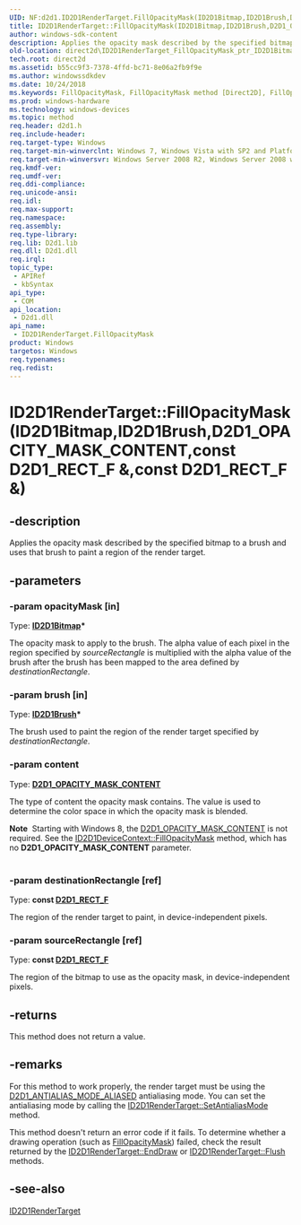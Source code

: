 ```yaml
---
UID: NF:d2d1.ID2D1RenderTarget.FillOpacityMask(ID2D1Bitmap,ID2D1Brush,D2D1_OPACITY_MASK_CONTENT,const D2D1_RECT_F &,const D2D1_RECT_F &)
title: ID2D1RenderTarget::FillOpacityMask(ID2D1Bitmap,ID2D1Brush,D2D1_OPACITY_MASK_CONTENT,const D2D1_RECT_F &,const D2D1_RECT_F &)
author: windows-sdk-content
description: Applies the opacity mask described by the specified bitmap to a brush and uses that brush to paint a region of the render target.
old-location: direct2d\ID2D1RenderTarget_FillOpacityMask_ptr_ID2D1Bitmap_ptr_ID2D1Brush_ref_D2D_RECT_F_ref_D2D_RECT_F_D2D1_GAMMA.htm
tech.root: direct2d
ms.assetid: b55cc9f3-7378-4ffd-bc71-8e06a2fb9f9e
ms.author: windowssdkdev
ms.date: 10/24/2018
ms.keywords: FillOpacityMask, FillOpacityMask method [Direct2D], FillOpacityMask method [Direct2D],ID2D1RenderTarget interface, ID2D1RenderTarget interface [Direct2D],FillOpacityMask method, ID2D1RenderTarget.FillOpacityMask, ID2D1RenderTarget.FillOpacityMask(ID2D1Bitmap,ID2D1Brush,D2D1_OPACITY_MASK_CONTENT,const D2D1_RECT_F &,const D2D1_RECT_F &), ID2D1RenderTarget::FillOpacityMask, ID2D1RenderTarget::FillOpacityMask(ID2D1Bitmap,ID2D1Brush,D2D1_OPACITY_MASK_CONTENT,const D2D1_RECT_F &,const D2D1_RECT_F &), d2d1/ID2D1RenderTarget::FillOpacityMask, direct2d.ID2D1RenderTarget_FillOpacityMask_ptr_ID2D1Bitmap_ptr_ID2D1Brush_ref_D2D_RECT_F_ref_D2D_RECT_F_D2D1_GAMMA
ms.prod: windows-hardware
ms.technology: windows-devices
ms.topic: method
req.header: d2d1.h
req.include-header: 
req.target-type: Windows
req.target-min-winverclnt: Windows 7, Windows Vista with SP2 and Platform Update for Windows Vista [desktop apps \| UWP apps]
req.target-min-winversvr: Windows Server 2008 R2, Windows Server 2008 with SP2 and Platform Update for Windows Server 2008 [desktop apps \| UWP apps]
req.kmdf-ver: 
req.umdf-ver: 
req.ddi-compliance: 
req.unicode-ansi: 
req.idl: 
req.max-support: 
req.namespace: 
req.assembly: 
req.type-library: 
req.lib: D2d1.lib
req.dll: D2d1.dll
req.irql: 
topic_type:
 - APIRef
 - kbSyntax
api_type:
 - COM
api_location:
 - D2d1.dll
api_name:
 - ID2D1RenderTarget.FillOpacityMask
product: Windows
targetos: Windows
req.typenames: 
req.redist: 
---
```


# ID2D1RenderTarget::FillOpacityMask(ID2D1Bitmap,ID2D1Brush,D2D1_OPACITY_MASK_CONTENT,const D2D1_RECT_F &,const D2D1_RECT_F &)


## -description


Applies the opacity mask described by the specified bitmap to a brush and uses that brush to paint a region of the render target.   


## -parameters




### -param opacityMask [in]

Type: <b><a href="https://msdn.microsoft.com/e58216ea-e6b5-450f-a0ea-b879aa5dff38">ID2D1Bitmap</a>*</b>

The opacity mask to apply to the brush. The alpha value of each pixel in the  region specified by <i>sourceRectangle</i> is multiplied with the alpha value of the brush after the brush has been mapped to the area defined by <i>destinationRectangle</i>.


### -param brush [in]

Type: <b><a href="https://msdn.microsoft.com/5b8f6ff8-ba52-4d30-9bea-3de89793c868">ID2D1Brush</a>*</b>

The brush used to paint the region of the render target specified by <i>destinationRectangle</i>.


### -param content

Type: <b><a href="https://msdn.microsoft.com/ea14d7eb-b8cc-4ab8-8f51-9174748ee6a2">D2D1_OPACITY_MASK_CONTENT</a></b>

The type of content the opacity mask contains. The value is used to determine the color space in which the opacity mask is blended.

<div class="alert"><b>Note</b>  Starting with Windows 8, the <a href="https://msdn.microsoft.com/ea14d7eb-b8cc-4ab8-8f51-9174748ee6a2">D2D1_OPACITY_MASK_CONTENT</a> is not required. See the <a href="https://msdn.microsoft.com/5D5BF7E9-AC5A-49B7-A04E-97B8377243FE">ID2D1DeviceContext::FillOpacityMask</a> method, which has no <b>D2D1_OPACITY_MASK_CONTENT</b> parameter.</div>
<div> </div>

### -param destinationRectangle [ref]

Type: <b>const <a href="https://msdn.microsoft.com/a961c0e3-fb76-4c07-b76e-47d8c09ada08">D2D1_RECT_F</a></b>

The region of the render target to paint, in device-independent pixels. 


### -param sourceRectangle [ref]

Type: <b>const <a href="https://msdn.microsoft.com/a961c0e3-fb76-4c07-b76e-47d8c09ada08">D2D1_RECT_F</a></b>

The region of the bitmap to use as the opacity mask, in device-independent pixels.


## -returns



This method does not return a value.




## -remarks



For this method to work properly, the render target must be using the <a href="https://msdn.microsoft.com/3ca12155-6dd0-41bb-8778-3387422c4ffe">D2D1_ANTIALIAS_MODE_ALIASED</a> antialiasing mode. You can set the antialiasing mode by calling the <a href="https://msdn.microsoft.com/cd727271-1725-48e1-be39-680b363db2ae">ID2D1RenderTarget::SetAntialiasMode</a> method.

This method doesn't return an error code if it fails. To determine whether a drawing operation (such as <a href="https://msdn.microsoft.com/a5e56d8a-2929-4f7b-b1c4-fb358c202721">FillOpacityMask</a>) failed, check the result returned by the <a href="https://msdn.microsoft.com/a8f24501-4e85-4981-bb38-2bd6333a7b49">ID2D1RenderTarget::EndDraw</a> or <a href="https://msdn.microsoft.com/3ad9c966-85f5-4ddb-a8c1-aefcba533509">ID2D1RenderTarget::Flush</a> methods. 




## -see-also




<a href="https://msdn.microsoft.com/40629be9-5840-4bde-b369-56bbfd791775">ID2D1RenderTarget</a>
 

 

